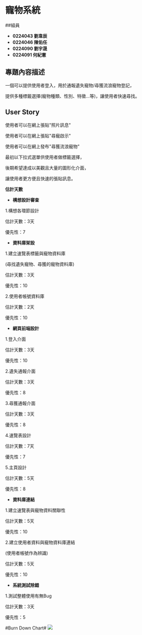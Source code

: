 # 寵物系統 ##

##組員
- **0224043 劉韋辰**
- **0224046 陳佑任**
- **0224090 劉宇晟**
- **0224091 何紀憲**

## 專題內容描述 ###
一個可以提供使用者登入，用於通報遺失寵物/尋獲流浪寵物登記，

提供多種標籤選擇(寵物種類、性別、特徵...等)，讓使用者快速尋找。

## User Story ##

使用者可以在網上張貼"照片訊息"

使用者可以在網上張貼"尋寵啟示"

使用者可以在網上發布"尋獲流浪寵物"

最初以下拉式選單供使用者做標籤選擇，

後期希望達成以美觀且大量的圖形化介面，

讓使用者更方便且快速的張貼訊息。


**估計天數**

- **構想設計審查**

1.構想各環節設計

估計天數：3天

優先性：7

- **資料庫架設**

1.建立速覽表標籤與寵物資料庫

(尋找遺失寵物、尋獲的寵物資料庫)

估計天數：3天

優先性：10

2.使用者帳號資料庫

估計天數：2天

優先性：10

- **網頁前端設計**

1.登入介面

估計天數：3天

優先性：10

2.遺失通報介面

估計天數：3天

優先性：8

3.尋獲通報介面

估計天數：3天

優先性：8

4.速覽表設計

估計天數：7天

優先性：7

5.主頁設計

估計天數：5天

優先性：8

- **資料庫連結**

1.建立速覽表與寵物資料關聯性

估計天數：5天

優先性：10

2.建立使用者資料與寵物資料庫連結

(使用者帳號作為辨識)

估計天數：5天

優先性：10

- **系統測試除錯**

1.測試整體使用有無Bug

估計天數：3天

優先性：5

#Burn Down Chart#
![](http://i.imgur.com/pIDe3ML.jpg)
